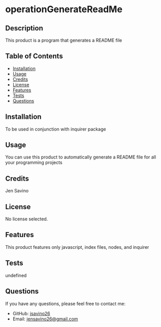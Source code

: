 
  # operationGenerateReadMe
  
  
  ## Description
  This product is a program that generates a README file
  
  ## Table of Contents
  - [Installation](#installation)
  - [Usage](#usage)
  - [Credits](#credits)
  - [License](#license)
  - [Features](#features)
  - [Tests](#tests)
  - [Questions](#questions)
  
  ## Installation
  To be used in conjunction with inquirer package
  
  ## Usage
  You can use this product to automatically generate a README file for all your programming projects 
  
  ## Credits
  Jen Savino
  
  ## License
  No license selected.
  
  ## Features
  This product features only javascript, index files, nodes, and inquirer	
  
  ## Tests
  undefined
  
  ## Questions
  If you have any questions, please feel free to contact me:
  
  - GitHub: [jsavino26](https://github.com/jsavino26)
  - Email: jensavino26@gmail.com
  